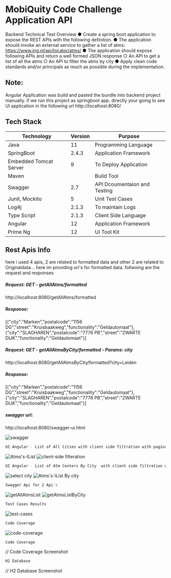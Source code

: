# MobiQuity Code Challenge Application API
Backend Technical Test Overview
 ● Create a spring boot application to expose the REST APIs with the following definition.
 ● The application should invoke an external service to gather a list of atms:
https://www.ing.nl/api/locator/atms/
 ● The application should expose following APIs and return a well formed JSON response
○ An API to get a list of all the atms
○ An API to filter the atms by city
 ● Apply clean code standards and/or principals as much as possible during the implementation.

## Note:
Angular Application was build and pasted the bundle into backend project manually. if we run this project as springboot app. directly your going to see UI application in the following url
http://localhost:8080/

## Tech Stack
| Technology | Version | Purpose |
| ------ | ------ | ------ |
| Java | 11| Programming Language |
| SpringBoot | 2.4.3 | Application Framework |
| Embedded Tomcat Server | 9 | To Deploy Application |
| Maven |   | Build Tool |
| Swagger  | 2.7 | API Dcoumentaion and Testing |
| Junit, Mockito | 5 | Unit Test Cases |
| Log4j | 2.1.3 | To maintain Logs |
| Type Script | 2.1.3 | Client Side Language |
| Angular | 12 | Application Framework |
| Prime Ng | 12 | UI Tool Kit |

## Rest Apis Info
here i used 4 apis, 2 are related to formatted data and other 2 are related to Originaldata...
here im providing uri's for formatted data.
follwoing are the request and responses
##### Request: GET - getAllAtms/formatted
http://localhost:8080/getAllAtms/formatted
##### Response:
[{"city":"Marken","postalcode":"1156 DG","street":"Kruisbaakweg","functionality":"Geldautomaat"},{"city":"SLAGHAREN","postalcode":"7776 PB","street":"ZWARTE DIJK","functionality":"Geldautomaat"}]

##### Request: GET - getAllAtmsByCity/formatted - Params: city
http://localhost:8080/getAllAtmsByCity/formatted?city=Leiden
##### Response:
[{"city":"Marken","postalcode":"1156 DG","street":"Kruisbaakweg","functionality":"Geldautomaat"},{"city":"SLAGHAREN","postalcode":"7776 PB","street":"ZWARTE DIJK","functionality":"Geldautomaat"}]

##### swagger url:
http://localhost:8080/swagger-ui.html

![swagger](https://user-images.githubusercontent.com/53008196/121884763-ee981280-cd30-11eb-8f71-d749896154aa.JPG)

```sh
UI Angular - List of All Cities with client side filtration with pagination
```
![Atms's-lList](https://user-images.githubusercontent.com/53008196/121884913-22733800-cd31-11eb-99ad-e8706baa8ba1.JPG)
![client-side filteration](https://user-images.githubusercontent.com/53008196/121884933-27d08280-cd31-11eb-94ac-b03f874abcd9.JPG)


```sh
UI Angular - List of Atm Centers By City  with client side filtration with pagination
```
![select city ](https://user-images.githubusercontent.com/53008196/121885028-48004180-cd31-11eb-903d-b36ce300c19c.JPG)
![Atms's-lList By city](https://user-images.githubusercontent.com/53008196/121885039-4cc4f580-cd31-11eb-881a-778acf4a8029.JPG)


```sh
Swagger Api for 2 Api's
```
![getAllAtmsList](https://user-images.githubusercontent.com/53008196/121885144-6c5c1e00-cd31-11eb-82c5-2255d182721d.JPG)
![getAtmsListByCity](https://user-images.githubusercontent.com/53008196/121885158-70883b80-cd31-11eb-8e80-60e6bd51fa85.JPG)


```sh
Test Cases Results
```
![test-cases](https://user-images.githubusercontent.com/53008196/121885187-7da52a80-cd31-11eb-8049-5d3492df47b2.JPG)

```sh
Code Coverage
```
![code-coverage](https://user-images.githubusercontent.com/53008196/121885244-91e92780-cd31-11eb-855e-a1d130bb6ab6.JPG)

```sh
Code Coverage
```
//  Code Coverage Screenshot
```sh
H2 Database 
```
//  H2 Database  Screenshot

